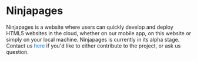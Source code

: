 
<h1>Ninjapages</h1>
<p>
	 Ninjapages is a website where users can quickly develop and deploy HTML5 websites in the cloud, whether on our mobile app, on this website or simply on your local machine. Ninjapages is currently in its alpha stage. Contact us <a href='/contact' style='text-decoration:none;color:#006EFF;'>here</a> if you'd like to either contribute to the project, or ask us question. 
</p>

